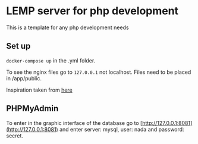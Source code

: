 # LEMP server for php development

This is a template for any php development needs

## Set up
``docker-compose up`` in the .yml folder.

To see the nginx files go to ``127.0.0.1`` not localhost. Files need to be placed in /app/public.

Inspiration taken from [here](https://www.sitepoint.com/docker-php-development-environment/)

## PHPMyAdmin
To enter in the graphic interface of the database go to [http://127.0.0.1:8081](http://127.0.0.1:8081) and enter server: mysql, user: nada and password: secret.